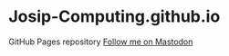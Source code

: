 # Josip-Computing.github.io
GitHub Pages repository
<a rel="me" href="https://universeodon.com/@Josip_Loncaric">Follow me on Mastodon</a>
